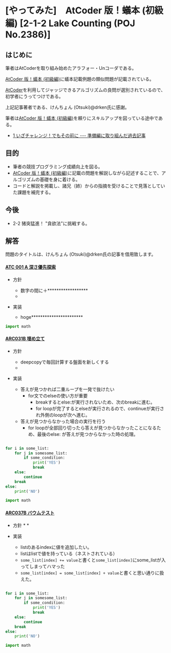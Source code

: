# [やってみた]　AtCoder 版！蟻本 (初級編) [2-1-2 Lake Counting (POJ No.2386)]

## はじめに

筆者はAtCoderを取り組み始めたアラフォー・Unコーダである。

[AtCoder 版！蟻本 (初級編)](https://qiita.com/drken/items/e77685614f3c6bf86f44)に蟻本記載例題の類似問題が記載されている。

[AtCoder](https://atcoder.jp/?lang=ja)を利用してジャッジできるアルゴリズムの良問が選別されているので、初学者にうってつけである。

上記記事著者である、けんちょん (Otsuki)@drken氏に感謝。

筆者は[AtCoder 版！蟻本 (初級編)](https://qiita.com/drken/items/e77685614f3c6bf86f44)を頼りにスキルアップを図っている途中である。
* [1 いざチャレンジ！でもその前に --- 準備編に取り組んだ過去記事](https://qiita.com/tagtagtag/items/eaa0655d26cdcbd5202e)


## 目的

* 筆者の競技プログラミング成績向上を図る。
* [AtCoder 版！蟻本 (初級編)](https://qiita.com/drken/items/e77685614f3c6bf86f44)に記載の問題を解説しながら記述することで、アルゴリズムの基礎を身に着ける。
* コードと解説を掲載し、諸兄（姉）からの指摘を受けることで見落としていた課題を補完する。

## 今後

* 2-2 猪突猛進！ "貪欲法"に挑戦する。


## 解答

問題のタイトルは、けんちょん (Otsuki)@drken氏の記事を借用致します。



#### [ATC 001 A 深さ優先探索](https://atcoder.jp/contests/atc001/tasks/dfs_a)

* 方針
  * 数字の間に＋******************
  * 
 

* 実装
  * hoge***********************


```python
import math
```

#### [ARC031B 埋め立て](https://atcoder.jp/contests/arc031/tasks/arc031_2)

* 方針
  * deepcopyで毎回計算する盤面を新しくする
  * 
 

* 実装
  * 答えが見つかれば二重ループを一発で抜けたい
    * for文でのelseの使い方が重要
      * breakするとelse:が実行されないため、次のbreakに進む。
      * for loopが完了するとelseが実行されるので、continueが実行され外側のloopが次へ進む。
  * 答えが見つからなかった場合の実行を行う
    * for loopが全部回り切ったら答えが見つからなかったことになるため、最後のelse: が答えが見つからなかった時の処理。

```python

for i in some_list:
    for j in somesome_list:
        if some_condition:
            print('YES')
            break
    else:
        continue
    break
else:
    print('NO')
```


```python
import math
```


#### [ARC037B バウムテスト](https://atcoder.jp/contests/arc031/tasks/arc037_b)

* 方針
  * 
  * 
 

* 実装
  * listのあるindexに値を追加したい。
  * listはlistで値を持っている（ネストされている）
  * `some_list[index] += value`と書くと`some_list[index]`にsome_listが入ってしまってハマった
  * `some_list[index] = some_list[index] + value`と書くと思い通りに扱えた。

```python

for i in some_list:
    for j in somesome_list:
        if some_condition:
            print('YES')
            break
    else:
        continue
    break
else:
    print('NO')
```


```python
import math
```
